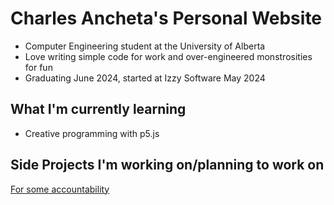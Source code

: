 # Charles Ancheta's Personal Website

- Computer Engineering student at the University of Alberta
- Love writing simple code for work and over-engineered monstrosities for fun
- Graduating June 2024, started at Izzy Software May 2024

## What I'm currently learning

- Creative programming with p5.js

## Side Projects I'm working on/planning to work on

[For some accountability](./projects#planned)
